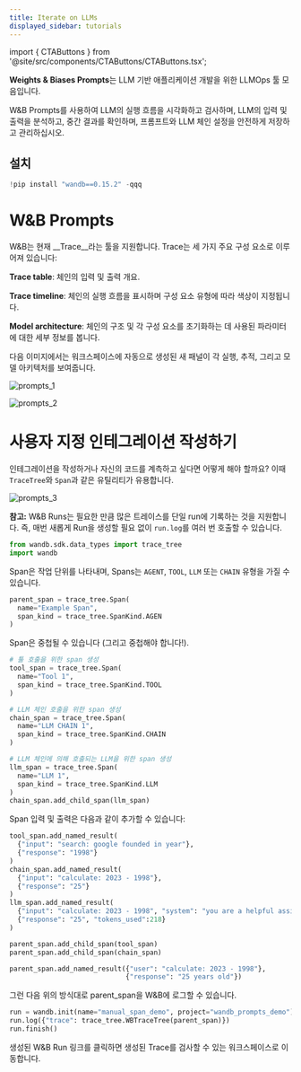 ```yaml
---
title: Iterate on LLMs
displayed_sidebar: tutorials
---
```

import { CTAButtons } from '@site/src/components/CTAButtons/CTAButtons.tsx';

<CTAButtons colabLink="https://colab.research.google.com/github/wandb/examples/blob/master/colabs/prompts/WandB_Prompts_Quickstart.ipynb"></CTAButtons>

**Weights & Biases Prompts**는 LLM 기반 애플리케이션 개발을 위한 LLMOps 툴 모음입니다.

W&B Prompts를 사용하여 LLM의 실행 흐름을 시각화하고 검사하며, LLM의 입력 및 출력을 분석하고, 중간 결과를 확인하며, 프롬프트와 LLM 체인 설정을 안전하게 저장하고 관리하십시오.

## 설치

```python
!pip install "wandb==0.15.2" -qqq
```
# W&B Prompts

W&B는 현재 __Trace__라는 툴을 지원합니다. Trace는 세 가지 주요 구성 요소로 이루어져 있습니다:

**Trace table**: 체인의 입력 및 출력 개요.

**Trace timeline**: 체인의 실행 흐름을 표시하며 구성 요소 유형에 따라 색상이 지정됩니다.

**Model architecture**: 체인의 구조 및 각 구성 요소를 초기화하는 데 사용된 파라미터에 대한 세부 정보를 봅니다.

다음 이미지에서는 워크스페이스에 자동으로 생성된 새 패널이 각 실행, 추적, 그리고 모델 아키텍처를 보여줍니다.

![prompts_1](/images/tutorials/prompts_quickstart/prompts.png)

![prompts_2](/images/tutorials/prompts_quickstart/prompts2.png)

# 사용자 지정 인테그레이션 작성하기

인테그레이션을 작성하거나 자신의 코드를 계측하고 싶다면 어떻게 해야 할까요? 이때 `TraceTree`와 `Span`과 같은 유틸리티가 유용합니다.

![prompts_3](/images/tutorials/prompts_quickstart/prompts3.png)

**참고:** W&B Runs는 필요한 만큼 많은 트레이스를 단일 run에 기록하는 것을 지원합니다. 즉, 매번 새롭게 Run을 생성할 필요 없이 `run.log`를 여러 번 호출할 수 있습니다.

```python
from wandb.sdk.data_types import trace_tree
import wandb
```

Span은 작업 단위를 나타내며, Spans는 `AGENT`, `TOOL`, `LLM` 또는 `CHAIN` 유형을 가질 수 있습니다.

```python
parent_span = trace_tree.Span(
  name="Example Span", 
  span_kind = trace_tree.SpanKind.AGEN
)
```

Span은 중첩될 수 있습니다 (그리고 중첩해야 합니다!).

```python
# 툴 호출을 위한 span 생성
tool_span = trace_tree.Span(
  name="Tool 1", 
  span_kind = trace_tree.SpanKind.TOOL
)

# LLM 체인 호출을 위한 span 생성
chain_span = trace_tree.Span(
  name="LLM CHAIN 1", 
  span_kind = trace_tree.SpanKind.CHAIN
)

# LLM 체인에 의해 호출되는 LLM을 위한 span 생성
llm_span = trace_tree.Span(
  name="LLM 1", 
  span_kind = trace_tree.SpanKind.LLM
)
chain_span.add_child_span(llm_span)
```

Span 입력 및 출력은 다음과 같이 추가할 수 있습니다:

```python
tool_span.add_named_result(
  {"input": "search: google founded in year"}, 
  {"response": "1998"}
)
chain_span.add_named_result(
  {"input": "calculate: 2023 - 1998"}, 
  {"response": "25"}
)
llm_span.add_named_result(
  {"input": "calculate: 2023 - 1998", "system": "you are a helpful assistant", }, 
  {"response": "25", "tokens_used":218}
)

parent_span.add_child_span(tool_span)
parent_span.add_child_span(chain_span)

parent_span.add_named_result({"user": "calculate: 2023 - 1998"}, 
                             {"response": "25 years old"})
```

그런 다음 위의 방식대로 parent_span을 W&B에 로그할 수 있습니다. 

```python
run = wandb.init(name="manual_span_demo", project="wandb_prompts_demo")
run.log({"trace": trace_tree.WBTraceTree(parent_span)})
run.finish()
```

생성된 W&B Run 링크를 클릭하면 생성된 Trace를 검사할 수 있는 워크스페이스로 이동합니다.